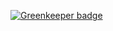 

[![Greenkeeper badge](https://badges.greenkeeper.io/rispa-io/rispa-babel.svg)](https://greenkeeper.io/)